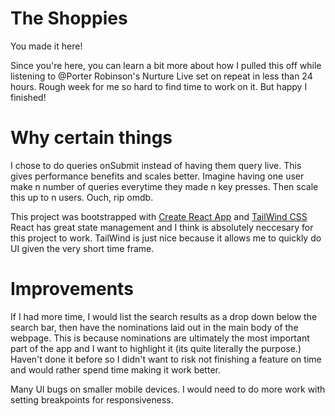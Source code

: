 # The Shoppies 

You made it here! 

Since you're here, you can learn a bit more about how I pulled this off while listening to @Porter Robinson's Nurture Live set on repeat in less than 24 hours. 
Rough week for me so hard to find time to work on it. But happy I finished!

# Why certain things

I chose to do queries onSubmit instead of having them query live. This gives performance benefits and scales better. Imagine having one user make n number of queries
everytime they made n key presses. Then scale this up to n users. Ouch, rip omdb. 

This project was bootstrapped with [Create React App](https://github.com/facebook/create-react-app) and [TailWind CSS](https://tailwindcss.com/)
React has great state management and I think is absolutely neccesary for this project to work. TailWind is just nice because it allows me to quickly do UI given the very short time frame. 


# Improvements

If I had more time, I would list the search results as a drop down below the search bar, then have the nominations laid out in the main body of the webpage. 
This is because nominations are ultimately the most important part of the app and I want to highlight it (its quite literally the purpose.)
Haven't done it before so I didn't want to risk not finishing a feature on time and would rather spend time making it work better. 

Many UI bugs on smaller mobile devices. I would need to do more work with setting breakpoints for responsiveness. 
